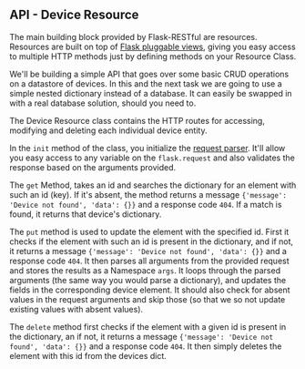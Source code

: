 ## API - Device Resource

The main building block provided by Flask-RESTful are resources. 
Resources are built on top of [Flask pluggable views](http://flask.pocoo.org/docs/views/), giving you easy access to 
multiple HTTP methods just by defining methods on your Resource Class.

We'll be building a simple API that goes over some basic CRUD operations on a datastore of devices. In this and the next task we are going
to use a simple nested dictionary instead of a database. It can easily be swapped in with a real database solution, should you need to. 

The Device Resource class contains the HTTP routes for accessing, modifying and deleting each individual device entity. 

In the `init` method of the class, you initialize the [request parser](https://flask-restful.readthedocs.io/en/latest/api.html#module-reqparse). It'll allow you easy access to any variable on 
the `flask.request` and also validates the response based on the arguments provided.

The `get` Method, takes an id and searches the dictionary for an element with such an id (key).
If it's absent, the method returns a message `{'message': 'Device not found', 'data': {}}` and a response code `404`.
If a match is found, it returns that device's dictionary. 

The `put` method is used to update the element with the specified id.
First it checks if the element with such an id is present in the dictionary, and if not, it returns
a message `{'message': 'Device not found', 'data': {}}` and a response code `404`.
It then parses all arguments from the provided request and stores the results as a Namespace `args`.
It loops through the parsed arguments (the same way you would parse a dictionary), and updates the fields in the corresponding device element.
It should also check for absent values in the request arguments and skip those (so that we so not update 
existing values with absent values).

The `delete` method first checks if the element with a given id is present in the dictionary, an if not, it returns
a message `{'message': 'Device not found', 'data': {}}` and a response code `404`.
It then simply deletes the element with this id from the devices dict.


